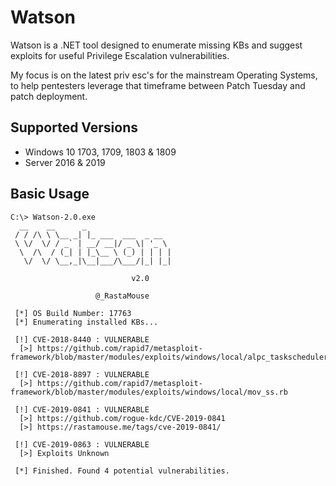 # Watson

Watson is a .NET tool designed to enumerate missing KBs and suggest exploits for useful Privilege Escalation vulnerabilities.

My focus is on the latest priv esc's for the mainstream Operating Systems, to help pentesters leverage that timeframe between Patch Tuesday and patch deployment.

## Supported Versions

- Windows 10 1703, 1709, 1803 & 1809
- Server 2016 & 2019

## Basic Usage

```
C:\> Watson-2.0.exe
  __    __      _
 / / /\ \ \__ _| |_ ___  ___  _ __
 \ \/  \/ / _` | __/ __|/ _ \| '_ \
  \  /\  / (_| | |_\__ \ (_) | | | |
   \/  \/ \__,_|\__|___/\___/|_| |_|

                           v2.0

                   @_RastaMouse

 [*] OS Build Number: 17763
 [*] Enumerating installed KBs...

 [!] CVE-2018-8440 : VULNERABLE
  [>] https://github.com/rapid7/metasploit-framework/blob/master/modules/exploits/windows/local/alpc_taskscheduler.rb

 [!] CVE-2018-8897 : VULNERABLE
  [>] https://github.com/rapid7/metasploit-framework/blob/master/modules/exploits/windows/local/mov_ss.rb

 [!] CVE-2019-0841 : VULNERABLE
  [>] https://github.com/rogue-kdc/CVE-2019-0841
  [>] https://rastamouse.me/tags/cve-2019-0841/

 [!] CVE-2019-0863 : VULNERABLE
  [>] Exploits Unknown

 [*] Finished. Found 4 potential vulnerabilities.
```
